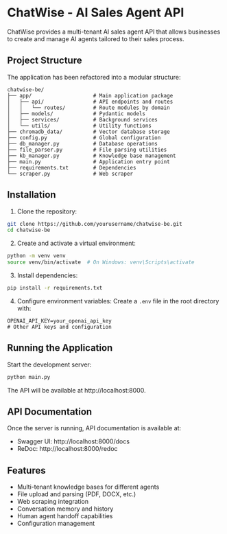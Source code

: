 # ChatWise - AI Sales Agent API

ChatWise provides a multi-tenant AI sales agent API that allows businesses to create and manage AI agents tailored to their sales process.

## Project Structure

The application has been refactored into a modular structure:

```
chatwise-be/
├── app/                    # Main application package
│   ├── api/                # API endpoints and routes
│   │   └── routes/         # Route modules by domain
│   ├── models/             # Pydantic models
│   ├── services/           # Background services
│   └── utils/              # Utility functions
├── chromadb_data/          # Vector database storage
├── config.py               # Global configuration
├── db_manager.py           # Database operations
├── file_parser.py          # File parsing utilities
├── kb_manager.py           # Knowledge base management
├── main.py                 # Application entry point
├── requirements.txt        # Dependencies
└── scraper.py              # Web scraper
```

## Installation

1. Clone the repository:
```bash
git clone https://github.com/yourusername/chatwise-be.git
cd chatwise-be
```

2. Create and activate a virtual environment:
```bash
python -m venv venv
source venv/bin/activate  # On Windows: venv\Scripts\activate
```

3. Install dependencies:
```bash
pip install -r requirements.txt
```

4. Configure environment variables:
Create a `.env` file in the root directory with:
```
OPENAI_API_KEY=your_openai_api_key
# Other API keys and configuration
```

## Running the Application

Start the development server:

```bash
python main.py
```

The API will be available at http://localhost:8000.

## API Documentation

Once the server is running, API documentation is available at:
- Swagger UI: http://localhost:8000/docs
- ReDoc: http://localhost:8000/redoc

## Features

- Multi-tenant knowledge bases for different agents
- File upload and parsing (PDF, DOCX, etc.)
- Web scraping integration
- Conversation memory and history
- Human agent handoff capabilities
- Configuration management 
